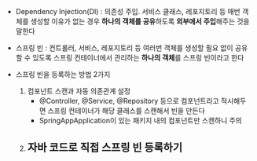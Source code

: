 
- Dependency Injection(DI) : 의존성 주입. 서비스 클래스, 레포지토리 등 매번 객체를 생성할 이유가 없는 경우 **하나의 객체를 공유**하도록 **외부에서 주입**해주는 것을 말한다

- 스프링 빈 : 컨트롤러, 서비스, 레포지토리 등 여러번 객체를 생성할 필요 없이 공유할 수 있도록 스프링 컨테이너에서 관리하는 **하나의 객체**를 스프링 빈이라고 한다

- 스프링 빈을 등록하는 방법 2가지
	1. 컴포넌트 스캔과 자동 의존관계 설정
		- @Controller, @Service, @Repository 등으로 컴포넌트라고 적시해두면 스프링 컨테이너가 해당 클래스를 스캔해서 빈을 만든다
		- SpringAppApplication이 있는 패키지 내의 컴포넌트만 스캔하니 주의
	2. 자바 코드로 직접 스프링 빈 등록하기
		- 